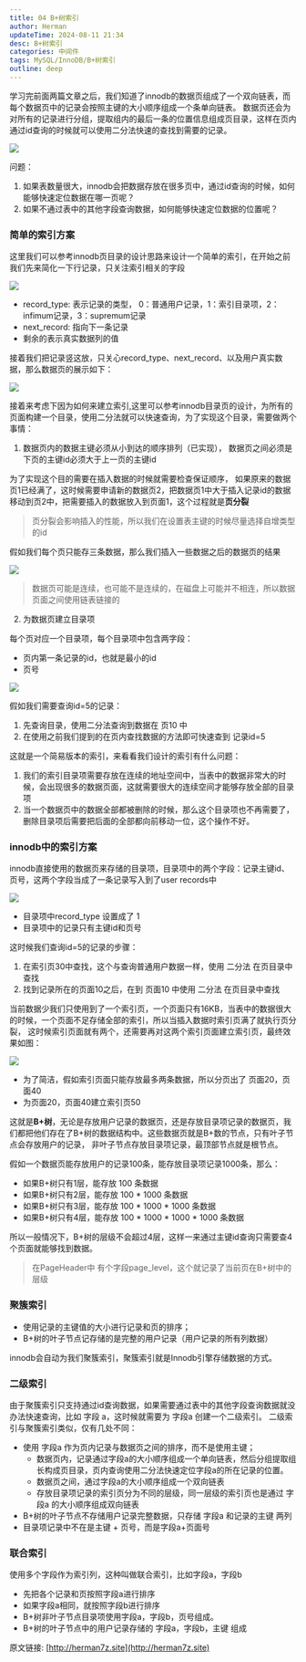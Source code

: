 ```yaml
---
title: 04 B+树索引
author: Herman
updateTime: 2024-08-11 21:34
desc: B+树索引
categories: 中间件
tags: MySQL/InnoDB/B+树索引
outline: deep
---
```



学习完前面两篇文章之后，我们知道了innodb的数据页组成了一个双向链表，而每个数据页中的记录会按照主键的大小顺序组成一个条单向链表。
数据页还会为对所有的记录进行分组，提取组内的最后一条的位置信息组成页目录，这样在页内通过id查询的时候就可以使用二分法快速的查找到需要的记录。

![](https://cdn.jsdelivr.net/gh/silently9527/images//202510232122865.png)

问题：
1. 如果表数量很大，innodb会把数据存放在很多页中，通过id查询的时候，如何能够快速定位数据在哪一页呢？
2. 如果不通过表中的其他字段查询数据，如何能够快速定位数据的位置呢？

### 简单的索引方案
这里我们可以参考innodb页目录的设计思路来设计一个简单的索引，在开始之前我们先来简化一下行记录，只关注索引相关的字段

![](https://cdn.jsdelivr.net/gh/silently9527/images//202510232247373.png)

* record_type: 表示记录的类型， 0：普通用户记录，1：索引目录项，2：infimum记录，3：supremum记录
* next_record: 指向下一条记录
* 剩余的表示真实数据列的值

接着我们把记录竖这放，只关心record_type、next_record、以及用户真实数据，那么数据页的展示如下：

![](https://cdn.jsdelivr.net/gh/silently9527/images//202510232258933.png)


接着来考虑下因为如何来建立索引,这里可以参考innodb目录页的设计，为所有的页面构建一个目录，使用二分法就可以快速查询，为了实现这个目录，需要做两个事情：
1. 数据页内的数据主键必须从小到达的顺序排列（已实现）， 数据页之间必须是下页的主键id必须大于上一页的主键id

为了实现这个目的需要在插入数据的时候就需要检查保证顺序，
如果原来的数据页1已经满了，这时候需要申请新的数据页2，把数据页1中大于插入记录id的数据移动到页2中，把需要插入的数据放入到页面1，这个过程就是**页分裂**

> 页分裂会影响插入的性能，所以我们在设置表主键的时候尽量选择自增类型的id

假如我们每个页只能存三条数据，那么我们插入一些数据之后的数据页的结果

![](https://cdn.jsdelivr.net/gh/silently9527/images//202510232303150.png)

> 数据页可能是连续，也可能不是连续的，在磁盘上可能并不相连，所以数据页面之间使用链表链接的

2. 为数据页建立目录项

每个页对应一个目录项，每个目录项中包含两字段：
* 页内第一条记录的id，也就是最小的id
* 页号

![](https://cdn.jsdelivr.net/gh/silently9527/images//202510232325134.png)

假如我们需要查询id=5的记录：
1. 先查询目录，使用二分法查询到数据在 页10 中
2. 在使用之前我们提到的在页内查找数据的方法即可快速查到 记录id=5

这就是一个简易版本的索引，来看看我们设计的索引有什么问题：
1. 我们的索引目录项需要存放在连续的地址空间中，当表中的数据非常大的时候，会出现很多的数据页面，这就需要很大的连续空间才能够存放全部的目录项
2. 当一个数据页中的数据全部都被删除的时候，那么这个目录项也不再需要了，删除目录项后需要把后面的全部都向前移动一位，这个操作不好。


### innodb中的索引方案

innodb直接使用的数据页来存储的目录项，目录项中的两个字段：记录主键id、页号，这两个字段当成了一条记录写入到了user records中

![](https://cdn.jsdelivr.net/gh/silently9527/images//202510232346292.png)

* 目录项中record_type 设置成了 1
* 目录项中的记录只有主键id和页号

这时候我们查询id=5的记录的步骤：
1. 在索引页30中查找，这个与查询普通用户数据一样，使用 二分法 在页目录中查找
2. 找到记录所在的页面10之后，在到 页面10 中使用 二分法 在页目录中查找

当前数据少我们只使用到了一个索引页，一个页面只有16KB，当表中的数据很大的时候，一个页面不足存储全部的索引，所以当插入数据时索引页满了就执行页分裂，
这时候索引页面就有两个，还需要再对这两个索引页面建立索引页，最终效果如图：

![](https://cdn.jsdelivr.net/gh/silently9527/images//202510240002821.png)

* 为了简洁，假如索引页面只能存放最多两条数据，所以分页出了 页面20，页面40
* 为页面20，页面40建立索引页50


这就是**B+树**，无论是存放用户记录的数据页，还是存放目录项记录的数据页，我们都把他们存在了B+树的数据结构中。这些数据页就是B+数的节点，只有叶子节点会存放用户的记录，
非叶子节点存放目录项记录，最顶部节点就是根节点。

假如一个数据页能存放用户的记录100条，能存放目录项记录1000条，那么：
* 如果B+树只有1层，能存放 100 条数据
* 如果B+树只有2层，能存放 100 * 1000 条数据
* 如果B+树只有3层，能存放 100 * 1000 * 1000 条数据
* 如果B+树只有4层，能存放 100 * 1000 * 1000 * 1000 条数据

所以一般情况下，B+树的层级不会超过4层，这样一来通过主键id查询只需要查4个页面就能够找到数据。

>在PageHeader中 有个字段page_level，这个就记录了当前页在B+树中的层级

### 聚簇索引

* 使用记录的主键值的大小进行记录和页的排序；
* B+树的叶子节点记存储的是完整的用户记录（用户记录的所有列数据）

innodb会自动为我们聚簇索引，聚簇索引就是Innodb引擎存储数据的方式。

### 二级索引

由于聚簇索引只支持通过id查询数据，如果需要通过表中的其他字段查询数据就没办法快速查询，比如 字段 a，这时候就需要为 字段a 创建一个二级索引。
二级索引与聚簇索引类似，仅有几处不同：
* 使用 字段a 作为页内记录与数据页之间的排序，而不是使用主键；
  - 数据页内，记录通过字段a的大小顺序组成一个单向链表，然后分组提取组长构成页目录，页内查询使用二分法快速定位字段a的所在记录的位置。
  - 数据页之间，通过字段a的大小顺序组成一个双向链表
  - 存放目录项记录的索引页分为不同的层级，同一层级的索引页也是通过 字段a 的大小顺序组成双向链表
* B+树的叶子节点不存储用户记录完整数据，只存储 字段a 和记录的主键 两列
* 目录项记录中不在是主键 + 页号，而是字段a+页面号

### 联合索引

使用多个字段作为索引列，这种叫做联合索引，比如字段a，字段b

* 先把各个记录和页按照字段a进行排序
* 如果字段a相同，就按照字段b进行排序
* B+树非叶子节点目录项使用字段a，字段b，页号组成。
* B+树的叶子节点中的用户记录存储的 字段a，字段b，主键 组成






原文链接: [http://herman7z.site](http://herman7z.site)
